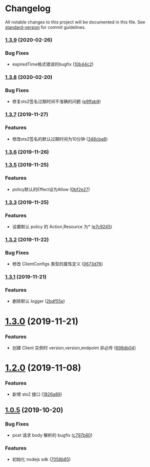 # Changelog

All notable changes to this project will be documented in this file. See [standard-version](https://github.com/conventional-changelog/standard-version) for commit guidelines.

### [1.3.9](https://github.com/TTvcloud/vcloud-sdk-nodejs/compare/v1.3.8...v1.3.9) (2020-02-26)


### Bug Fixes

* expiredTime格式错误的bugfix ([10b44c2](https://github.com/TTvcloud/vcloud-sdk-nodejs/commit/10b44c2a09365ea3021b61f7c30f7adbe97e3d82))

### [1.3.8](https://github.com/TTvcloud/vcloud-sdk-nodejs/compare/v1.3.7...v1.3.8) (2020-02-20)


### Bug Fixes

* 修复sts2签名过期时间不准确的问题 ([e9ffab9](https://github.com/TTvcloud/vcloud-sdk-nodejs/commit/e9ffab9a8d9c32d8bc51b9717ca68c7d6602f18e))

### [1.3.7](https://github.com/TTvcloud/vcloud-sdk-nodejs/compare/v1.3.6...v1.3.7) (2019-11-27)


### Features

* 修改sts2签名的默认过期时间为10分钟 ([348cba8](https://github.com/TTvcloud/vcloud-sdk-nodejs/commit/348cba872d1d38da1239218d71e02140cc75f1e5))

### [1.3.6](https://github.com/TTvcloud/vcloud-sdk-nodejs/compare/v1.3.5...v1.3.6) (2019-11-26)

### [1.3.5](https://github.com/TTvcloud/vcloud-sdk-nodejs/compare/v1.3.4...v1.3.5) (2019-11-25)


### Features

* policy默认的Effect设为Allow ([0bf2e27](https://github.com/TTvcloud/vcloud-sdk-nodejs/commit/0bf2e27e6720782e9f4c888cfd66932c36a834e6))

### [1.3.3](https://github.com/TTvcloud/vcloud-sdk-nodejs/compare/v1.3.2...v1.3.3) (2019-11-25)

### Features

- 设置默认 policy 的 Action,Resource 为\* ([e7c9245](https://github.com/TTvcloud/vcloud-sdk-nodejs/commit/e7c9245a68c0490f4f7fab182496b7dcaa5bff23))

### [1.3.2](https://github.com/TTvcloud/vcloud-sdk-nodejs/compare/v1.3.1...v1.3.2) (2019-11-22)

### Bug Fixes

- 修改 ClientConfigs 类型的属性定义 ([0673d76](https://github.com/TTvcloud/vcloud-sdk-nodejs/commit/0673d76dd831cc7cc77786e5ffd637181d454938))

### [1.3.1](https://github.com/TTvcloud/vcloud-sdk-nodejs/compare/v1.3.0...v1.3.1) (2019-11-21)

### Features

- 删除默认 logger ([2bdf55e](https://github.com/TTvcloud/vcloud-sdk-nodejs/commit/2bdf55e8198c2c773c2e3bc2f15d3bba8e4c0f30))

# [1.3.0](https://github.com/TTvcloud/vcloud-sdk-nodejs/compare/v1.2.3...v1.3.0) (2019-11-21)

### Features

- 创建 Client 实例时 version,version,endpoint 非必传 ([698db04](https://github.com/TTvcloud/vcloud-sdk-nodejs/commit/698db045041774d89e3f41cf3f6a0e5dde723cd6))

# [1.2.0](https://github.com/TTvcloud/vcloud-sdk-nodejs/compare/v1.1.0...v1.2.0) (2019-11-08)

### Features

- 新增 sts2 接口 ([1826a89](https://github.com/TTvcloud/vcloud-sdk-nodejs/commit/1826a8996145cf2b77d66f0e41be0d4ab306060c))

## [1.0.5](https://github.com/TTvcloud/vcloud-sdk-nodejs/compare/7058b859a201c0f3a05a1680a671d584f1578878...v1.0.5) (2019-10-20)

### Bug Fixes

- post 请求 body 解析的 bugfix ([c797b80](https://github.com/TTvcloud/vcloud-sdk-nodejs/commit/c797b807f8fe8cfd6e10c96c3c74bb2833664564))

### Features

- 初始化 nodejs sdk ([7058b85](https://github.com/TTvcloud/vcloud-sdk-nodejs/commit/7058b859a201c0f3a05a1680a671d584f1578878))
